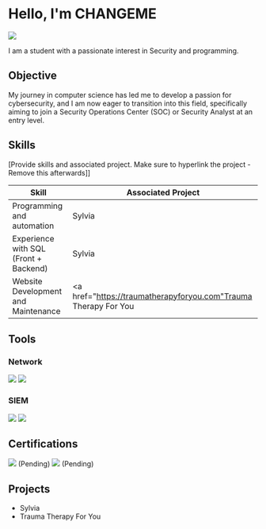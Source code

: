 # Hello, I'm CHANGEME
<a href="https://linkedin.com"><img src="https://img.shields.io/badge/-LinkedIn-0072b1?&style=for-the-badge&logo=linkedin&logoColor=white" /></a>

I am a student with a passionate interest in Security and programming.

## Objective

My journey in computer science has led me to develop a passion for cybersecurity, and I am now eager to transition into this field, specifically aiming to join a Security Operations Center (SOC) or Security Analyst at an entry level.

## Skills
[Provide skills and associated project. Make sure to hyperlink the project - Remove this afterwards]]

| Skill                                         | Associated Project         |
|-----------------------------------------------|----------------------------|
| Programming and automation          | Sylvia |
| Experience with SQL (Front + Backend) | Sylvia |
| Website Development and Maintenance | <a href="https://traumatherapyforyou.com"Trauma Therapy For You</a> |

## Tools

### Network
<div>
    <img src="https://img.shields.io/badge/-Wireshark-1679A7?&style=for-the-badge&logo=Wireshark&logoColor=white" />
    <img src="https://img.shields.io/badge/-Kali%20Linux-557C94?&style=for-the-badge&logo=kalilinux&logoColor=white" />
</div>

### SIEM
<div>
    <img src="https://img.shields.io/badge/-Microsoft_Sentinel-0078D4?&style=for-the-badge&logo=Microsoft&logoColor=white" />
    <img src="https://img.shields.io/badge/-Splunk-000000?&style=for-the-badge&logo=Splunk&logoColor=white" />
</div>

## Certifications
<div>
<img src="https://img.shields.io/badge/-Security%2B-FF0000?&style=for-the-badge&logo=CompTIA&logoColor=white" /> (Pending)
<img src="https://img.shields.io/badge/-Google%20Cybersecurity%20Professional%20Certificate-4285F4?&style=for-the-badge&logo=google&logoColor=white" /> (Pending)
</div>

## Projects
- Sylvia
- Trauma Therapy For You
